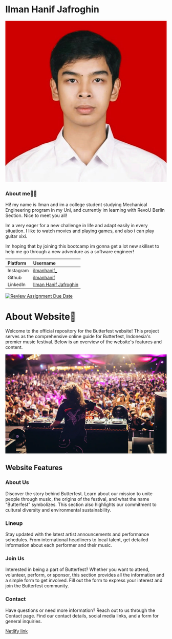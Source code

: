 # Ilman Hanif Jafroghin

![ilman.jpg](images/IlmanKemeja_RED1x1.jpeg)

### About me👩‍🏫

Hi! my name is Ilman and im a college student studying Mechanical Engineering program in my Uni, and currently im learning with RevoU Berlin Section. Nice to meet you all!

Im a very eager for a new challenge in life and adapt easily in every situation. I like to watch movies and playing games, and also i can play guitar xixi.

Im hoping that by joining this bootcamp im gonna get a lot new skillset to help me go through a new adventure as a software engineer!

| Platform  | Username                                                         |
| :-------- | :--------------------------------------------------------------- |
| Instagram | [ilmanhanif\_](https://www.instagram.com/ilmanhanif_/)           |
| Github    | [ilmanhanif](https://github.com/ilmanhanif)                      |
| LinkedIn  | [Ilman Hanif Jafroghin](https://www.linkedin.com/in/ilmanhanif/) |

[![Review Assignment Due Date](https://classroom.github.com/assets/deadline-readme-button-22041afd0340ce965d47ae6ef1cefeee28c7c493a6346c4f15d667ab976d596c.svg)](https://classroom.github.com/a/_rEaNyCz)

# About Website👀

Welcome to the official repository for the Butterfest website! This project serves as the comprehensive online guide for Butterfest, Indonesia's premier music festival. Below is an overview of the website's features and content.

![butterfest.jpg](images/musicfest3.png)

## Website Features

### About Us

Discover the story behind Butterfest. Learn about our mission to unite people through music, the origins of the festival, and what the name "Butterfest" symbolizes. This section also highlights our commitment to cultural diversity and environmental sustainability.

### Lineup

Stay updated with the latest artist announcements and performance schedules. From international headliners to local talent, get detailed information about each performer and their music.

### Join Us

Interested in being a part of Butterfest? Whether you want to attend, volunteer, perform, or sponsor, this section provides all the information and a simple form to get involved. Fill out the form to express your interest and join the Butterfest community.

### Contact

Have questions or need more information? Reach out to us through the Contact page. Find our contact details, social media links, and a form for general inquiries.

[Netlify link](https://butterfest.netlify.app/)
